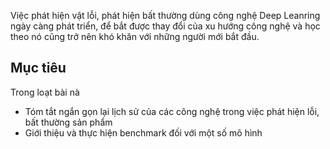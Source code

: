 Việc phát hiện vật lỗi, phát hiện bất thường dùng công nghệ Deep Leanring ngày càng phát triển, 
để bắt được thay đổi của xu hướng công nghệ và học theo nó cũng trở nên khó khăn với những người mới bắt đầu.

## Mục tiêu
Trong loạt bài nà
- Tóm tắt ngắn gọn lại lịch sử của các công nghệ trong việc phát hiện lỗi, bất thường sản phẩm
- Giới thiệu và thực hiện benchmark đối với một số mô hình

